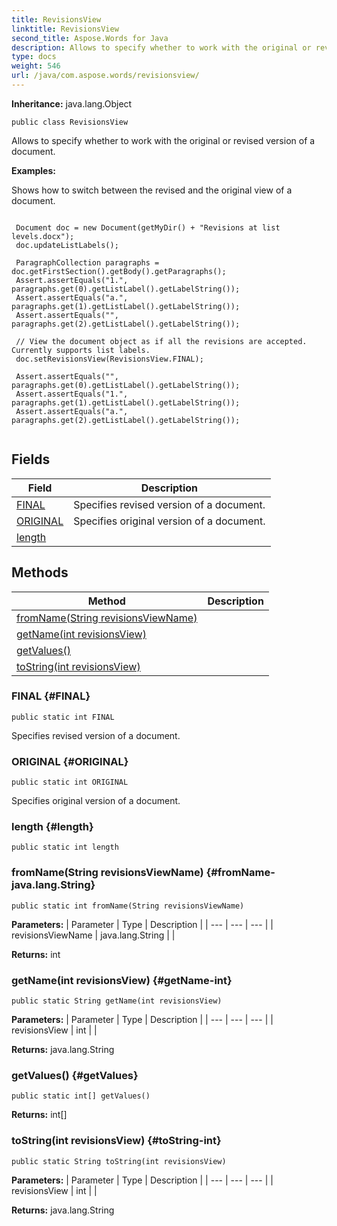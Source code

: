 ```yaml
---
title: RevisionsView
linktitle: RevisionsView
second_title: Aspose.Words for Java
description: Allows to specify whether to work with the original or revised version of a document in Java.
type: docs
weight: 546
url: /java/com.aspose.words/revisionsview/
---
```


**Inheritance:**
java.lang.Object
```
public class RevisionsView
```

Allows to specify whether to work with the original or revised version of a document.

 **Examples:** 

Shows how to switch between the revised and the original view of a document.

```

 Document doc = new Document(getMyDir() + "Revisions at list levels.docx");
 doc.updateListLabels();

 ParagraphCollection paragraphs = doc.getFirstSection().getBody().getParagraphs();
 Assert.assertEquals("1.", paragraphs.get(0).getListLabel().getLabelString());
 Assert.assertEquals("a.", paragraphs.get(1).getListLabel().getLabelString());
 Assert.assertEquals("", paragraphs.get(2).getListLabel().getLabelString());

 // View the document object as if all the revisions are accepted. Currently supports list labels.
 doc.setRevisionsView(RevisionsView.FINAL);

 Assert.assertEquals("", paragraphs.get(0).getListLabel().getLabelString());
 Assert.assertEquals("1.", paragraphs.get(1).getListLabel().getLabelString());
 Assert.assertEquals("a.", paragraphs.get(2).getListLabel().getLabelString());
 
```
## Fields

| Field | Description |
| --- | --- |
| [FINAL](#FINAL) | Specifies revised version of a document. |
| [ORIGINAL](#ORIGINAL) | Specifies original version of a document. |
| [length](#length) |  |
## Methods

| Method | Description |
| --- | --- |
| [fromName(String revisionsViewName)](#fromName-java.lang.String) |  |
| [getName(int revisionsView)](#getName-int) |  |
| [getValues()](#getValues) |  |
| [toString(int revisionsView)](#toString-int) |  |
### FINAL {#FINAL}
```
public static int FINAL
```


Specifies revised version of a document.

### ORIGINAL {#ORIGINAL}
```
public static int ORIGINAL
```


Specifies original version of a document.

### length {#length}
```
public static int length
```


### fromName(String revisionsViewName) {#fromName-java.lang.String}
```
public static int fromName(String revisionsViewName)
```




**Parameters:**
| Parameter | Type | Description |
| --- | --- | --- |
| revisionsViewName | java.lang.String |  |

**Returns:**
int
### getName(int revisionsView) {#getName-int}
```
public static String getName(int revisionsView)
```




**Parameters:**
| Parameter | Type | Description |
| --- | --- | --- |
| revisionsView | int |  |

**Returns:**
java.lang.String
### getValues() {#getValues}
```
public static int[] getValues()
```




**Returns:**
int[]
### toString(int revisionsView) {#toString-int}
```
public static String toString(int revisionsView)
```




**Parameters:**
| Parameter | Type | Description |
| --- | --- | --- |
| revisionsView | int |  |

**Returns:**
java.lang.String
